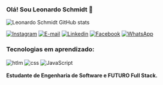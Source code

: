 ### Olá! Sou Leonardo Schmidt 🙏 

![Leonardo Schmidt GitHub stats](https://github-readme-stats.vercel.app/api?username=leonardoschmidt&show_icons=true&theme=radical)

[![Instagram](https://img.shields.io/badge/Instagram-E4405F?style=for-the-badge&logo=instagram&logoColor=white)](https://intagram.com/leonardosmdt)
[![E-mail](https://img.shields.io/badge/Gmail-D14836?style=for-the-badge&logo=gmail&logoColor=white)](https://outlook.live.com/mail/0/)
[![Linkedin](https://img.shields.io/badge/LinkedIn-0077B5?style=for-the-badge&logo=linkedin&logoColor=white)](https://www.linkedin.com/in/leonardo-schmidt-a0220b221/)
[![Facebook](https://img.shields.io/badge/Facebook-1877F2?style=for-the-badge&logo=facebook&logoColor=white)](https://www.facebook.com/leonardo.schmidt.7121/)
[![WhatsApp](https://img.shields.io/badge/WhatsApp-25D366?style=for-the-badge&logo=whatsapp&logoColor=white)](https://wa.me/qr/23J5NUCY4N2SH1)

### Tecnologias em aprendizado:
<div style="display: inline_block">
<img align="center" alt="htlm" src="https://img.shields.io/badge/HTML-239120?style=for-the-badge&logo=html5&logoColor=white"/>
<img align="center" alt="css" src="https://img.shields.io/badge/CSS-239120?&style=for-the-badge&logo=css3&logoColor=white"/>
<img align="center" alt="JavaScript" src="https://img.shields.io/badge/JavaScript-323330?style=for-the-badge&logo=javascript&logoColor=F7DF1E"/>
</div><br/>
<strong>Estudante de Engenharia de Software e FUTURO Full Stack.</strong> 
